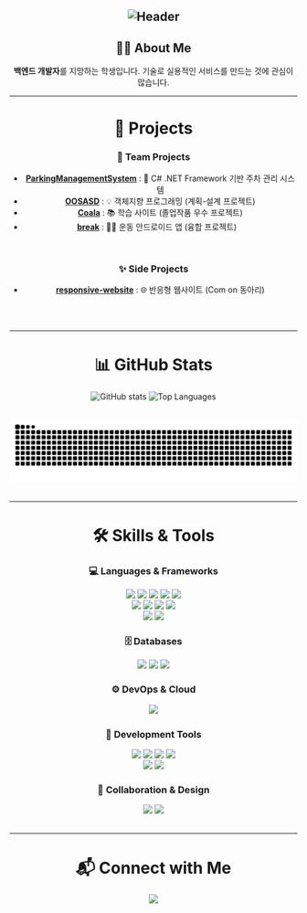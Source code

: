 <div align="center">

![Header](https://capsule-render.vercel.app/api?type=rect&color=1F2937&height=250&text=Software%20Developer&fontSize=70&fontColor=ffffff&fontAlign=50&section=header&animation=fadeIn)
---

## 👨‍💻 About Me

**백엔드 개발자**를 지망하는 학생입니다. 기술로 실용적인 서비스를 만드는 것에 관심이 많습니다.

---

# 🚀 Projects

### 🌟 Team Projects

- [**ParkingManagementSystem**](https://github.com/lms2002/ParkingManagementSystem) : 🚗 C# .NET Framework 기반 주차 관리 시스템
- [**OOSASD**](https://github.com/hyunkyumlee/OOSASD) : 💡 객체지향 프로그래밍 (계획-설계 프로젝트)
-  [**Coala**](https://github.com/HeeJun021/Coala) : 📚 학습 사이트 (졸업작품 우수 프로젝트)
- [**break**](https://github.com/lm2002/break) : 🏋️‍♂️ 운동 안드로이드 앱 (융합 프로젝트)
  
<br/>

### ✨ Side Projects
- [**responsive-website**](https://github.com/lms2002/responsive-website) : 🌐 반응형 웹사이트 (Com on 동아리)

<br>
<br>

---

# 📊 GitHub Stats

![GitHub stats](https://github-readme-stats.vercel.app/api?username=lms2002&show_icons=true&theme=dark&count_private=true&cache_seconds=1800&hide_border=true)
![Top Languages](https://github-readme-stats.vercel.app/api/top-langs/?username=lms2002&layout=compact&theme=dark&hide_border=true)

<br/>

<picture>
  <source media="(prefers-color-scheme: dark)" srcset="https://raw.githubusercontent.com/lms2002/lms2002/main/output/github-contribution-grid-snake-dark.svg">
  <img alt="github contribution grid snake animation" src="https://raw.githubusercontent.com/lms2002/lms2002/main/output/github-contribution-grid-snake.svg" />
</picture>

<br>
<br>

---

# 🛠️ Skills & Tools

### 💻 Languages & Frameworks
<img src="https://img.shields.io/badge/html5-%23E34F26.svg?&style=for-the-badge&logo=html5&logoColor=white" />
<img src="https://img.shields.io/badge/css3-%231572B6.svg?&style=for-the-badge&logo=css3&logoColor=white" />
<img src="https://img.shields.io/badge/javascript-%23F7DF1E.svg?&style=for-the-badge&logo=javascript&logoColor=black" />
<img src="https://img.shields.io/badge/react-%2361DAFB.svg?&style=for-the-badge&logo=react&logoColor=black" />
<img src="https://img.shields.io/badge/tailwind%20css-%2338B2AC.svg?&style=for-the-badge&logo=tailwind%20css&logoColor=white" />
<br>
<img src="https://img.shields.io/badge/node.js-%23339933.svg?&style=for-the-badge&logo=node.js&logoColor=white" />
<img src="https://img.shields.io/badge/java-%23007396.svg?&style=for-the-badge&logo=java&logoColor=white" />
<img src="https://img.shields.io/badge/kotlin-%237F52FF.svg?&style=for-the-badge&logo=kotlin&logoColor=white" />
<img src="https://img.shields.io/badge/spring-%236DB33F.svg?&style=for-the-badge&logo=spring&logoColor=white" />
<br>
<img src="https://img.shields.io/badge/python-%233776AB.svg?&style=for-the-badge&logo=python&logoColor=white" />
<img src="https://img.shields.io/badge/c%23-%23239120.svg?&style=for-the-badge&logo=c-sharp&logoColor=white" />

### 🗄️ Databases
<img src="https://img.shields.io/badge/mysql-%234479A1.svg?&style=for-the-badge&logo=mysql&logoColor=white" />
<img src="https://img.shields.io/badge/postgresql-%234169E1.svg?&style=for-the-badge&logo=postgresql&logoColor=white" />
<img src="https://img.shields.io/badge/oracle-%23F80000.svg?&style=for-the-badge&logo=oracle&logoColor=white" />

### ⚙️ DevOps & Cloud
<img src="https://img.shields.io/badge/docker-%232496ED.svg?&style=for-the-badge&logo=docker&logoColor=white" />

### 🚀 Development Tools
<img src="https://img.shields.io/badge/visual%20studio%20code-%23007ACC.svg?&style=for-the-badge&logo=visual%20studio%20code&logoColor=white" />
<img src="https://img.shields.io/badge/visual%20studio-%235C2D91.svg?&style=for-the-badge&logo=visual%20studio&logoColor=white" />
<img src="https://img.shields.io/badge/intellij%20idea-%23000000.svg?&style=for-the-badge&logo=intellij%20idea&logoColor=white" />
<img src="https://img.shields.io/badge/android%20studio-%233DDC84.svg?&style=for-the-badge&logo=android%20studio&logoColor=black" />
<br>
<img src="https://img.shields.io/badge/git-%23F05032.svg?&style=for-the-badge&logo=git&logoColor=white" />
<img src="https://img.shields.io/badge/github-%23181717.svg?&style=for-the-badge&logo=github&logoColor=white" />

### 🤝 Collaboration & Design
<img src="https://img.shields.io/badge/notion-%23000000.svg?&style=for-the-badge&logo=notion&logoColor=white" />
<img src="https://img.shields.io/badge/figma-%23F24E1E.svg?&style=for-the-badge&logo=figma&logoColor=white" />

<br/>
<br/>

---

# 📬 Connect with Me

<a href="mailto:022lm@naver.com"><img src="https://img.shields.io/badge/Email-D14836?style=for-the-badge&logo=gmail&logoColor=white"></a>
<br/>
<br/>
</div>
